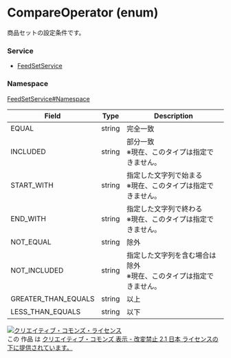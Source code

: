 # CompareOperator (enum)
商品セットの設定条件です。

### Service
+ [FeedSetService](../../services/FeedSetService.md)

### Namespace
[FeedSetService#Namespace](../../services/FeedSetService.md#namespace)

| Field | Type | Description |
|---|---|---|
| EQUAL| string| 完全一致 |
| INCLUDED| string| 部分一致<br>※現在、このタイプは指定できません。 |
| START_WITH| string| 指定した文字列で始まる<br>※現在、このタイプは指定できません。 |
| END_WITH| string| 指定した文字列で終わる<br>※現在、このタイプは指定できません。 |
| NOT_EQUAL| string| 除外 |
| NOT_INCLUDED| string| 指定した文字列を含む場合は除外<br>※現在、このタイプは指定できません。 |
| GREATER_THAN_EQUALS| string| 以上 |
| LESS_THAN_EQUALS| string| 以下 |



<a rel="license" href="http://creativecommons.org/licenses/by-nd/2.1/jp/"><img alt="クリエイティブ・コモンズ・ライセンス" style="border-width:0" src="https://i.creativecommons.org/l/by-nd/2.1/jp/88x31.png" /></a><br />この 作品 は <a rel="license" href="http://creativecommons.org/licenses/by-nd/2.1/jp/">クリエイティブ・コモンズ 表示 - 改変禁止 2.1 日本 ライセンスの下に提供されています。</a>
